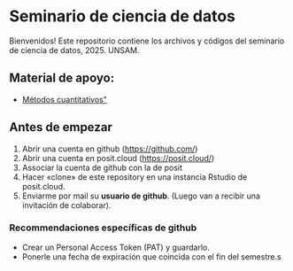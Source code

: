 # Seminario de ciencia de datos

Bienvenidos! Este repositorio contiene los archivos y códigos del seminario de ciencia de datos, 2025. UNSAM.

## Material de apoyo:

* <a href="https://dietrichson.github.io/metodos_cuantitativos_2/index.html" target="_new">Métodos cuantitativos"</a>

## Antes de empezar

1.  Abrir una cuenta en github (<https://github.com/>)
2.  Abrir una cuenta en posit.cloud (<https://posit.cloud/>)
3.  Associar la cuenta de github con la de posit
4.  Hacer «clone» de este repository en una instancia Rstudio de posit.cloud.
5.  Enviarme por mail su **usuario de github**. (Luego van a recibir una invitación de colaborar).

### Recommendaciones específicas de github

-   Crear un Personal Access Token (PAT) y guardarlo.
-   Ponerle una fecha de expiración que coincida con el fin del semestre.s

